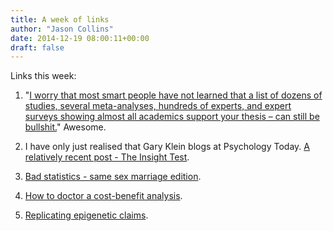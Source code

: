 ```yaml
---
title: A week of links
author: "Jason Collins"
date: 2014-12-19 08:00:11+00:00
draft: false
---
```


Links this week:






	
  1. "[I worry that most smart people have not learned that a list of dozens of studies, several meta-analyses, hundreds of experts, and expert surveys showing almost all academics support your thesis – can still be bullshit.](http://slatestarcodex.com/2014/12/12/beware-the-man-of-one-study/)" Awesome.

	
  2. I have only just realised that Gary Klein blogs at Psychology Today. [A relatively recent post - The Insight Test](http://www.psychologytoday.com/blog/seeing-what-others-dont/201411/the-insight-test).

	
  3. [Bad statistics - same sex marriage edition](http://www.washingtonpost.com/blogs/monkey-cage/wp/2014/12/15/same-sex-divorce-rate-not-as-low-as-it-seemed/).

	
  4. [How to doctor a cost-benefit analysis](http://www.theage.com.au/comment/analysis-why-the-east-west-link-proved-such-a-hard-sell-20141215-127dfm.html).

	
  5. [Replicating epigenetic claims](http://andrewgelman.com/2014/12/17/id-like-see-preregistered-replication-one/).



